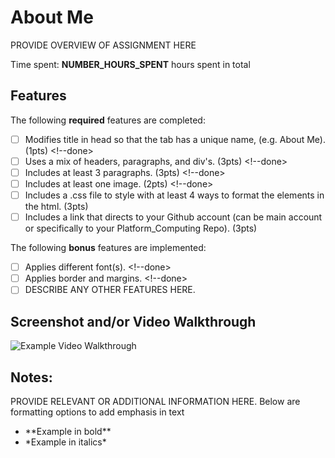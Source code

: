 # About Me

PROVIDE OVERVIEW OF ASSIGNMENT HERE

Time spent: **NUMBER_HOURS_SPENT** hours spent in total

## Features

The following **required** features are completed:

- [ ] Modifies title in head so that the tab has a unique name, (e.g. About Me). (1pts) <!--done>
- [ ] Uses a mix of headers, paragraphs, and div's. (3pts) <!--done>
- [ ] Includes at least 3 paragraphs. (3pts) <!--done>
- [ ] Includes at least one image. (2pts) <!--done>
- [ ] Includes a .css file to style with at least 4 ways to format the elements in the html. (3pts)
- [ ] Includes a link that directs to your Github account (can be main account or specifically to your Platform_Computing Repo). (3pts)

The following **bonus** features are implemented:

- [ ] Applies different font(s). <!--done>
- [ ] Applies border and margins. <!--done>
- [ ] DESCRIBE ANY OTHER FEATURES HERE. 

## Screenshot and/or Video Walkthrough

<img src="https://imgur.com/gallery/4rAXx5x" title='Example Video Walkthrough' width='' alt='Example Video Walkthrough' />


## Notes:
PROVIDE RELEVANT OR ADDITIONAL INFORMATION HERE. Below are formatting options to add emphasis in text
<ul>
  <li>**Example in bold**</li>
  <li>*Example in italics*</li>
</ul>
